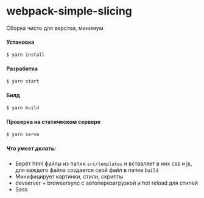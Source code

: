 # webpack-simple-slicing
Сборка чисто для верстки, минимум
#### Установка
```sh
$ yarn install
```
#### Разработка
```sh
$ yarn start
```
#### Билд
```sh
$ yarn build
```
#### Проверка на статическом сервере
```sh
$ yarn serve
```
##### Что умеет делать:
  - Берёт html файлы из папки `src/templates` и вставляет в них css и js, для каждого файла создается свой файл в папке `build`
  - Минифицирует картинки, стили, скрипты
  - devserver + browsersync с автоперезагрузкой и hot reload для стилей
  - Sass
